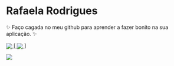 # Rafaela Rodrigues

✨ Faço cagada no meu github para aprender a fazer bonito na sua aplicação. ✨


<a href="https://github.com/anuraghazra/github-readme-stats">
  <img align="center" src="https://github-readme-stats.vercel.app/api?username=rafaelarodrigues90&show_icons=true&theme=tokyonight" />
</a>
[<a href="https://github.com/anuraghazra/convoychat">
  <img align="center" src="https://github-readme-stats.vercel.app/api/top-langs/?username=rafaelarodrigues90&theme=tokyonight&layout=compact" />
</a>]

[<img src="https://img.shields.io/badge/linkedin-%230077B5.svg?&style=for-the-badge&logo=linkedin&logoColor=white" />](https://www.linkedin.com/in/rafaelarodrigues90/)
